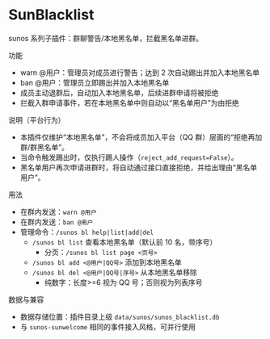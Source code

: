 # SunBlacklist

sunos 系列子插件：群聊警告/本地黑名单，拦截黑名单进群。

功能
- warn @用户：管理员对成员进行警告；达到 2 次自动踢出并加入本地黑名单
- ban @用户：管理员立即踢出并加入本地黑名单
- 成员主动退群后，自动加入本地黑名单，后续进群申请将被拒绝
- 拦截入群申请事件，若在本地黑名单中则自动以“黑名单用户”为由拒绝
  
说明（平台行为）
- 本插件仅维护“本地黑名单”，不会将成员加入平台（QQ 群）层面的“拒绝再加群/群黑名单”。
- 当命令触发踢出时，仅执行踢人操作（`reject_add_request=False`）。
- 黑名单用户再次申请进群时，将自动通过接口直接拒绝，并给出理由“黑名单用户”。

用法
- 在群内发送：`warn @用户`
- 在群内发送：`ban @用户`
- 管理命令：`/sunos bl help|list|add|del`
  - `/sunos bl list` 查看本地黑名单（默认前 10 名，带序号）
    - 分页：`/sunos bl list page <页号>`
  - `/sunos bl add <@用户|QQ号>` 添加到本地黑名单
  - `/sunos bl del <@用户|QQ号|序号>` 从本地黑名单移除
    - 纯数字：长度>=6 视为 QQ 号；否则视为列表序号

数据与兼容
- 数据存储位置：插件目录上级 `data/sunos/sunos_blacklist.db`
- 与 `sunos-sunwelcome` 相同的事件接入风格，可并行使用

